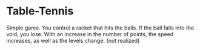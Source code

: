 # Table-Tennis
Simple game.
You control a racket that hits the balls.
If the ball falls into the void, you lose.
With an increase in the number of points, the speed increases, as well as the levels change. (not realized)
